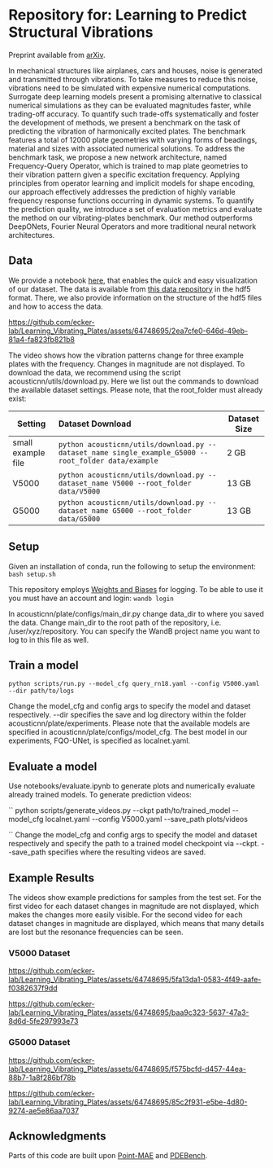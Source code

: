 # Repository for: Learning to Predict Structural Vibrations
Preprint available from [arXiv](https://arxiv.org/abs/2310.05469).

In mechanical structures like airplanes, cars and houses, noise is generated and transmitted through vibrations. To take measures to reduce this noise, vibrations need to be simulated with expensive numerical computations. Surrogate deep learning models present a promising alternative to classical numerical simulations as they can be evaluated magnitudes faster, while trading-off accuracy. To quantify such trade-offs systematically and foster the development of methods, we present a benchmark on the task of predicting the vibration of harmonically excited plates. The benchmark features a total of 12000 plate geometries with varying forms of beadings, material and sizes with associated numerical solutions. To address the benchmark task, we propose a new network architecture, named Frequency-Query Operator, which is trained to map plate geometries to their vibration pattern given a specific excitation frequency. Applying principles from operator learning and implicit models for shape encoding, our approach effectively addresses the prediction of highly variable frequency response functions occurring in dynamic systems. To quantify the prediction quality, we introduce a set of evaluation metrics and evaluate the method on our vibrating-plates benchmark. Our method outperforms DeepONets, Fourier Neural Operators and more traditional neural network architectures.

## Data

We provide a notebook [here](notebooks/view_dataset.ipynb), that enables the quick and easy visualization of our dataset. The data is available from [this data repository](https://doi.org/10.25625/UWF7RB) in the hdf5 format. There, we also provide information on the structure of the hdf5 files and how to access the data.

https://github.com/ecker-lab/Learning_Vibrating_Plates/assets/64748695/2ea7cfe0-646d-49eb-81a4-fa823fb821b8


The video shows how the vibration patterns change for three example plates with the frequency. Changes in magnitude are not displayed. To download the data, we recommend using the script acousticnn/utils/download.py. Here we list out the commands to download the available dataset settings. Please note, that the root_folder must already exist:


| Setting        | Dataset Download                                             | Dataset Size |
| ----------- | :----------------------------------------------------------- | ------------ |
| small example file   | ```python acousticnn/utils/download.py --dataset_name single_example_G5000 --root_folder data/example``` | 2 GB        |
| V5000   | ```python acousticnn/utils/download.py --dataset_name V5000 --root_folder data/V5000``` | 13 GB        |
| G5000   | ```python acousticnn/utils/download.py --dataset_name G5000 --root_folder data/G5000``` | 13 GB        |


## Setup

Given an installation of conda, run the following to setup the environment:
``
bash setup.sh
``

This repository employs [Weights and Biases](https://wandb.ai/) for logging. To be able to use it you must have an account and login:
``
wandb login
``

In acousticnn/plate/configs/main_dir.py change data_dir to where you saved the data. Change main_dir to the root path of the repository, i.e. /user/xyz/repository. You can specify the WandB project name you want to log to in this file as well.


## Train a model 

``
python scripts/run.py --model_cfg query_rn18.yaml --config V5000.yaml --dir path/to/logs
``

Change the model_cfg and config args to specify the model and dataset respectively. --dir specifies the save and log directory within the folder acousticnn/plate/experiments. Please note that the available models are specified in acousticnn/plate/configs/model_cfg. The best model in our experiments, FQO-UNet, is specified as localnet.yaml.


## Evaluate a model 

Use notebooks/evaluate.ipynb to generate plots and numerically evaluate already trained models.
To generate prediction videos: 

``
python scripts/generate_videos.py --ckpt path/to/trained_model --model_cfg localnet.yaml --config V5000.yaml --save_path plots/videos

``
Change the model_cfg and config args to specify the model and dataset respectively and specify the path to a trained model checkpoint via --ckpt. 
--save_path specifies where the resulting videos are saved.

## Example Results

The videos show example predictions for samples from the test set. For the first video for each dataset changes in magnitude are not displayed, which makes the changes more easily visible. For the second video for each dataset changes in magnitude are displayed, which means that many details are lost but the resonance frequencies can be seen. 

### V5000 Dataset

https://github.com/ecker-lab/Learning_Vibrating_Plates/assets/64748695/5fa13da1-0583-4f49-aafe-f0382637f9dd

https://github.com/ecker-lab/Learning_Vibrating_Plates/assets/64748695/baa9c323-5637-47a3-8d6d-5fe297993e73

### G5000 Dataset

https://github.com/ecker-lab/Learning_Vibrating_Plates/assets/64748695/f575bcfd-d457-44ea-88b7-1a8f286bf78b

https://github.com/ecker-lab/Learning_Vibrating_Plates/assets/64748695/85c2f931-e5be-4d80-9274-ae5e86aa7037


## Acknowledgments

Parts of this code are built upon [Point-MAE](https://github.com/Pang-Yatian/Point-MAE) and [PDEBench](https://github.com/pdebench/PDEBench).
